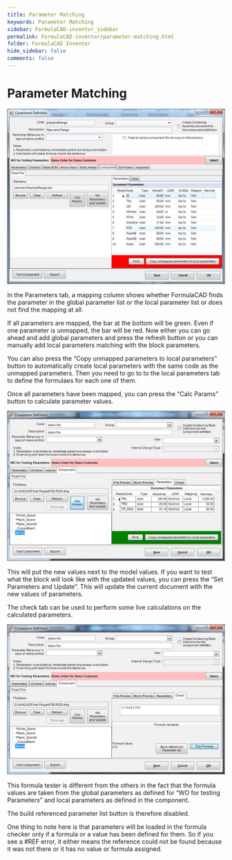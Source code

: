 ```yaml
---
title: Parameter Matching
keywords: Parameter Matching
sidebar: FormulaCAD-inventor_sidebar
permalink: FormulaCAD-inventor/parameter-matching.html
folder: FormulaCAD Inventor
hide_sidebar: false
comments: false
---
```

# Parameter Matching


![](/images/component-defition-invenparanems.jpg)


In the Parameters tab, a mapping column shows whether FormulaCAD finds the parameter in the global parameter list or the local parameter list or does not find the mapping at all.

If all parameters are mapped, the bar at the bottom will be green. Even if one parameter is unmapped, the bar will be red. Now either you can go ahead and add global parameters and press the refresh button or you can manually add local parameters matching with the block parameters.

You can also press the “Copy unmapped parameters to local parameters” button to automatically create local parameters with the same code as the unmapped parameters. Then you need to go to to the local parameters tab to define the formulaes for each one of them.

Once all parameters have been mapped, you can press the “Calc Params” button to calculate parameter values.

![](/images/component-defition-calc.jpg)

This will put the new values next to the model values. If you want to test what the block will look like with the updated values, you can press the “Set Parameters and Update”. This will update the current document with the new values of parameters.

The check tab can be used to perform some live calculations on the calculated parameters.

![](/images/component-defition-test.jpg)

This formula tester is different from the others in the fact that the formula values are taken from the global parameters as defined for “WO for testing Parameters” and local parameters as defined in the component.

The build referenced parameter list button is therefore disabled.

One thing to note here is that parameters will be loaded in the formula checker only if a formula or a value has been defined for them. So if you see a #REF error, it either means the reference could not be found because it was not there or it has no value or formula assigned.
